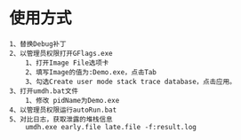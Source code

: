 # 使用方式

    1、替换Debug补丁
    2、以管理员权限打开GFlags.exe
        1、打开Image File选项卡
        2、填写Image的值为:Demo.exe，点击Tab
        3、勾选Create user mode stack trace database，点击应用。
    3、打开umdh.bat文件
        1、修改 pidName为Demo.exe
    4、以管理员权限运行autoRun.bat
    5、对比日志，获取泄露的堆栈信息
        umdh.exe early.file late.file -f:result.log